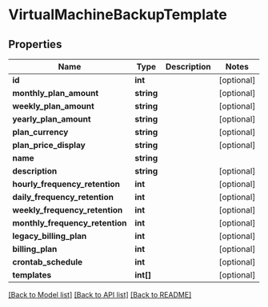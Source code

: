 # VirtualMachineBackupTemplate

## Properties
Name | Type | Description | Notes
------------ | ------------- | ------------- | -------------
**id** | **int** |  | [optional] 
**monthly_plan_amount** | **string** |  | [optional] 
**weekly_plan_amount** | **string** |  | [optional] 
**yearly_plan_amount** | **string** |  | [optional] 
**plan_currency** | **string** |  | [optional] 
**plan_price_display** | **string** |  | [optional] 
**name** | **string** |  | 
**description** | **string** |  | [optional] 
**hourly_frequency_retention** | **int** |  | [optional] 
**daily_frequency_retention** | **int** |  | [optional] 
**weekly_frequency_retention** | **int** |  | [optional] 
**monthly_frequency_retention** | **int** |  | [optional] 
**legacy_billing_plan** | **int** |  | [optional] 
**billing_plan** | **int** |  | [optional] 
**crontab_schedule** | **int** |  | [optional] 
**templates** | **int[]** |  | [optional] 

[[Back to Model list]](../README.md#documentation-for-models) [[Back to API list]](../README.md#documentation-for-api-endpoints) [[Back to README]](../README.md)


